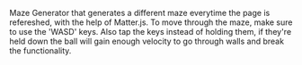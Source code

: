 Maze Generator that generates a different maze everytime the page is refereshed, with the help of Matter.js. To move through the maze, make sure to use the 'WASD' keys. Also tap the keys instead of holding them, if they're held down the ball will gain enough velocity to go through walls and break the functionality. 

